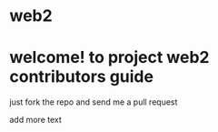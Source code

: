 web2
=========

welcome! to project web2
contributors guide
=======

just fork the repo and send me a pull request

add more text
